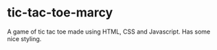 # tic-tac-toe-marcy
A game of tic tac toe made using HTML, CSS and Javascript. Has some nice styling.